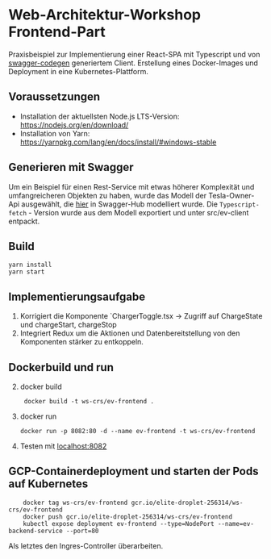 # Web-Architektur-Workshop Frontend-Part

Praxisbeispiel zur Implementierung einer React-SPA mit Typescript und von [swagger-codegen](https://github.com/swagger-api/swagger-codegen) 
generiertem Client.
Erstellung eines Docker-Images und Deployment in eine Kubernetes-Plattform.

## Voraussetzungen
- Installation der aktuellsten Node.js LTS-Version: https://nodejs.org/en/download/
- Installation von Yarn: https://yarnpkg.com/lang/en/docs/install/#windows-stable

## Generieren mit Swagger
Um ein Beispiel für einen Rest-Service mit etwas höherer Komplexität und umfangreicheren Objekten zu haben, wurde das Modell der Tesla-Owner-Api
ausgewählt, die [hier](https://app.swaggerhub.com/apis-docs/fehguy/tesla/2.0.2#/info) in Swagger-Hub modelliert wurde.
Die `Typescript-fetch` - Version wurde aus dem Modell exportiert und unter src/ev-client entpackt.

## Build
```shell script
yarn install
yarn start
```
## Implementierungsaufgabe
1. Korrigiert die Komponente `ChargerToggle.tsx -> Zugriff auf ChargeState und chargeStart, chargeStop
2. Integriert Redux um die Aktionen und Datenbereitstellung von den Komponenten stärker zu entkoppeln.

## Dockerbuild und run
2. docker build
    ```
     docker build -t ws-crs/ev-frontend .
    ```
3. docker run
    ```
    docker run -p 8082:80 -d --name ev-frontend -t ws-crs/ev-frontend 
    ```
4. Testen mit [localhost:8082](http://localhost:8082)

## GCP-Containerdeployment und starten der Pods auf Kubernetes 
```shell script
    docker tag ws-crs/ev-frontend gcr.io/elite-droplet-256314/ws-crs/ev-frontend
    docker push gcr.io/elite-droplet-256314/ws-crs/ev-frontend
    kubectl expose deployment ev-frontend --type=NodePort --name=ev-backend-service --port=80
```
Als letztes den Ingres-Controller überarbeiten.
